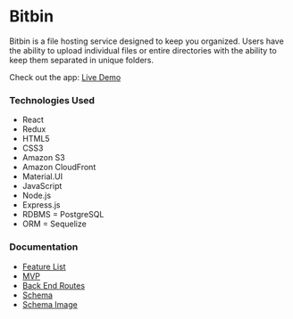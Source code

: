 # Bitbin

Bitbin is a file hosting service designed to keep you organized. Users have the ability to upload individual files or entire directories with the ability to keep them separated in unique folders.

Check out the app: [Live Demo](https://bitbin-app.herokuapp.com/)

### Technologies Used

* React
* Redux
* HTML5
* CSS3
* Amazon S3
* Amazon CloudFront
* Material.UI
* JavaScript
* Node.js
* Express.js
* RDBMS = PostgreSQL
* ORM = Sequelize

### Documentation

* [Feature List](/documentation/featureList.md)
* [MVP](/documentation/MVP.md)
* [Back End Routes](/documentation/backEndRoutes.md)
* [Schema](/documentation/schema.md)
* [Schema Image](/documentation/schema-diagram.png)

